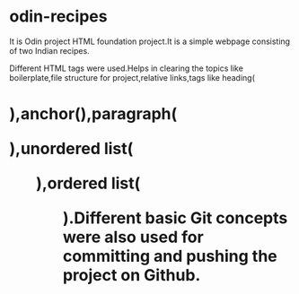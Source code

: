 # odin-recipes
It is Odin project HTML foundation project.It is a simple webpage consisting of two Indian recipes.

Different HTML tags were used.Helps in clearing the topics like boilerplate,file structure for project,relative links,tags like heading(<h1>),anchor(<a>),paragraph(<p>),unordered list(<ul>),ordered list(<ol>).Different basic Git concepts were also used for committing and pushing the project on Github. 
